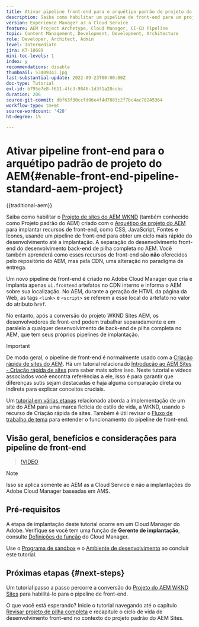 ```yaml
---
title: Ativar pipeline front-end para o arquétipo padrão de projeto do AEM
description: Saiba como habilitar um pipeline de front-end para um projeto padrão do AEM para uma implantação mais rápida de recursos estáticos, como CSS, JavaScript, Fontes, Ícones. Além disso, a separação do desenvolvimento de front-end do desenvolvimento de back-end de pilha completa no AEM.
version: Experience Manager as a Cloud Service
feature: AEM Project Archetype, Cloud Manager, CI-CD Pipeline
topic: Content Management, Development, Development, Architecture
role: Developer, Architect, Admin
level: Intermediate
jira: KT-10689
mini-toc-levels: 1
index: y
recommendations: disable
thumbnail: 53409343.jpg
last-substantial-update: 2022-09-23T00:00:00Z
doc-type: Tutorial
exl-id: b795e7e8-f611-4fc3-9846-1d3f1a28ccbc
duration: 206
source-git-commit: dbf63f30ccfd06e4f4d7883c2f7bc4ac78245364
workflow-type: tm+mt
source-wordcount: '428'
ht-degree: 1%

---
```


# Ativar pipeline front-end para o arquétipo padrão de projeto do AEM{#enable-front-end-pipeline-standard-aem-project}

{{traditional-aem}}

Saiba como habilitar o [Projeto de sites do AEM WKND](https://github.com/adobe/aem-guides-wknd) (também conhecido como Projeto padrão do AEM) criado com o [Arquétipo de projeto do AEM](https://github.com/adobe/aem-project-archetype) para implantar recursos de front-end, como CSS, JavaScript, Fontes e Ícones, usando um pipeline de front-end para obter um ciclo mais rápido do desenvolvimento até a implantação. A separação do desenvolvimento front-end do desenvolvimento back-end de pilha completa no AEM. Você também aprenderá como esses recursos de front-end são __não__ oferecidos pelo repositório do AEM, mas pela CDN, uma alteração no paradigma de entrega.


Um novo pipeline de front-end é criado no Adobe Cloud Manager que cria e implanta apenas `ui.frontend` artefatos no CDN interno e informa o AEM sobre sua localização. No AEM, durante a geração de HTML da página da Web, as tags `<link>` e `<script>` se referem a esse local do artefato no valor do atributo `href`.

No entanto, após a conversão do projeto WKND Sites AEM, os desenvolvedores de front-end podem trabalhar separadamente e em paralelo a qualquer desenvolvimento de back-end de pilha completa no AEM, que tem seus próprios pipelines de implantação.

>[!IMPORTANT]
>
>De modo geral, o pipeline de front-end é normalmente usado com a [Criação rápida de sites do AEM](https://experienceleague.adobe.com/docs/experience-manager-cloud-service/content/sites/administering/site-creation/quick-site/overview.html?lang=pt-BR). Há um tutorial relacionado [Introdução ao AEM Sites - Criação rápida de sites](https://experienceleague.adobe.com/docs/experience-manager-learn/getting-started-wknd-tutorial-develop/site-template/overview.html?lang=pt-BR) para saber mais sobre isso. Neste tutorial e vídeos associados você encontra referências a ele, isso é para garantir que diferenças sutis sejam destacadas e haja alguma comparação direta ou indireta para explicar conceitos cruciais.


Um [tutorial em várias etapas](https://experienceleague.adobe.com/docs/experience-manager-learn/getting-started-wknd-tutorial-develop/site-template/overview.html?lang=pt-BR) relacionado aborda a implementação de um site do AEM para uma marca fictícia de estilo de vida, a WKND, usando o recurso de Criação rápida de sites. Também é útil revisar o [Fluxo de trabalho de tema](https://experienceleague.adobe.com/docs/experience-manager-learn/getting-started-wknd-tutorial-develop/site-template/theming.html?lang=pt-BR) para entender o funcionamento do pipeline de front-end.

## Visão geral, benefícios e considerações para pipeline de front-end

>[!VIDEO](https://video.tv.adobe.com/v/3409343?quality=12&learn=on)


>[!NOTE]
>
>Isso se aplica somente ao AEM as a Cloud Service e não a implantações do Adobe Cloud Manager baseadas em AMS.

## Pré-requisitos

A etapa de implantação deste tutorial ocorre em um Cloud Manager do Adobe. Verifique se você tem uma função de __Gerente de implantação__, consulte [Definições de função](https://experienceleague.adobe.com/docs/experience-manager-cloud-manager/content/requirements/users-and-roles.html?lang=pt-BR#role-definitions) do Cloud Manager.

Use o [Programa de sandbox](https://experienceleague.adobe.com/docs/experience-manager-cloud-service/content/implementing/using-cloud-manager/programs/introduction-sandbox-programs.html?lang=pt-BR) e o [Ambiente de desenvolvimento](https://experienceleague.adobe.com/docs/experience-manager-cloud-service/content/implementing/using-cloud-manager/manage-environments.html?lang=pt-BR) ao concluir este tutorial.

## Próximas etapas {#next-steps}

Um tutorial passo a passo percorre a conversão do [Projeto do AEM WKND Sites](https://github.com/adobe/aem-guides-wknd) para habilitá-lo para o pipeline de front-end.

O que você está esperando? Inicie o tutorial navegando até o capítulo [Revisar projeto de pilha completa](review-uifrontend-module.md) e recapitule o ciclo de vida de desenvolvimento front-end no contexto do projeto padrão do AEM Sites.
